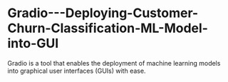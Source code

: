 # Gradio---Deploying-Customer-Churn-Classification-ML-Model-into-GUI
Gradio is a tool that enables the deployment of machine learning models into graphical user interfaces (GUIs) with ease. 
